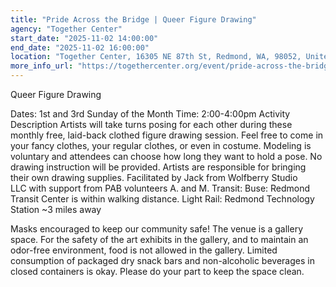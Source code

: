 ```yaml
---
title: "Pride Across the Bridge | Queer Figure Drawing"
agency: "Together Center"
start_date: "2025-11-02 14:00:00"
end_date: "2025-11-02 16:00:00"
location: "Together Center, 16305 NE 87th St, Redmond, WA, 98052, United States"
more_info_url: "https://togethercenter.org/event/pride-across-the-bridge-queer-figure-drawing/2025-11-02/"
---
```

Queer Figure Drawing


Dates: 1st and 3rd Sunday of the Month 
Time: 2:00-4:00pm 
Activity Description
Artists will take turns posing for each other during these monthly free, laid-back clothed figure drawing session. Feel free to come in your fancy clothes, your regular clothes, or even in costume. Modeling is voluntary and attendees can choose how long they want to hold a pose. 
No drawing instruction will be provided. Artists are responsible for bringing their own drawing supplies. Facilitated by Jack from Wolfberry Studio LLC with support from PAB volunteers A. and M. 
Transit: 
Buse: Redmond Transit Center is within walking distance. 
Light Rail: Redmond Technology Station ~3 miles away 




Masks encouraged to keep our community safe! 
The venue is a gallery space. For the safety of the art exhibits in the gallery, and to maintain an odor-free environment, food is not allowed in the gallery. Limited consumption of packaged dry snack bars and non-alcoholic beverages in closed containers is okay. Please do your part to keep the space clean.
